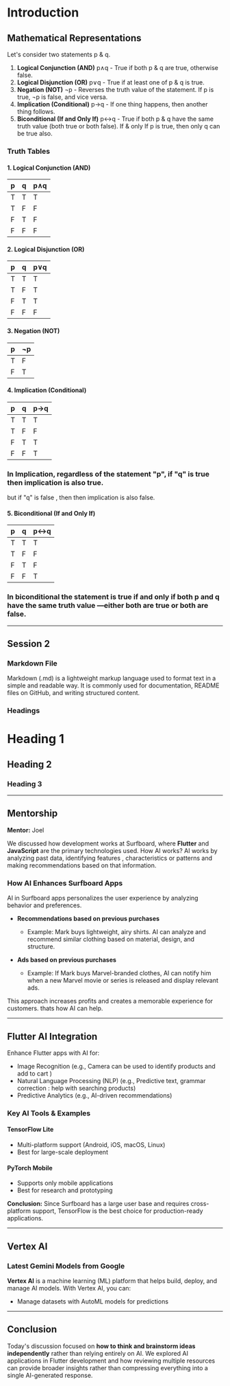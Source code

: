 # Introduction

## Mathematical Representations

Let's consider two statements p & q.

1. **Logical Conjunction (AND)** p∧q - True if both p & q are true, otherwise false.
2. **Logical Disjunction (OR)** p∨q - True if at least one of p & q is true.
3. **Negation (NOT)** ¬p - Reverses the truth value of the statement. If p is true, ¬p is false, and vice versa.
4. **Implication (Conditional)** p→q - If one thing happens, then another thing follows.
5. **Biconditional (If and Only If)** p↔q - True if both p & q have the same truth value (both true or both false). If & only If p is true, then only q can be true also.

### Truth Tables

#### 1. Logical Conjunction (AND)

| p | q | p∧q |
|---|---|---|
| T | T | T |
| T | F | F |
| F | T | F |
| F | F | F |

#### 2. Logical Disjunction (OR)

| p | q | p∨q |
|---|---|---|
| T | T | T |
| T | F | T |
| F | T | T |
| F | F | F |

#### 3. Negation (NOT)

| p | ¬p |
|---|---|
| T | F |
| F | T |

#### 4. Implication (Conditional)

| p | q | p→q |
|---|---|---|
| T | T | T |
| T | F | F |
| F | T | T |
| F | F | T |

### In Implication, regardless of the statement "p", if "q" is true then implication is also true.
but if "q" is false , then then implication is also false.

#### 5. Biconditional (If and Only If)

| p | q | p↔q |
|---|---|---|
| T | T | T |
| T | F | F |
| F | T | F |
| F | F | T |

### In biconditional the statement is true if and only if both p and q have the same truth value —either both are true or both are false.
---

## Session 2

### Markdown File
Markdown (.md) is a lightweight markup language used to format text in a simple and readable way. It is commonly used for documentation, README files on GitHub, and writing structured content.

### Headings

# Heading 1  
## Heading 2  
### Heading 3  

---

## Mentorship
**Mentor:** Joel

We discussed how development works at Surfboard, where **Flutter** and **JavaScript** are the primary technologies used.
How AI works?
AI works by analyzing past data, identifying features , characteristics or patterns and making recommendations based on that information.

### How AI Enhances Surfboard Apps
AI in Surfboard apps personalizes the user experience by analyzing behavior and preferences.

- **Recommendations based on previous purchases**
  - Example: Mark buys lightweight, airy shirts. AI can analyze and recommend similar clothing based on material, design, and structure.
  
- **Ads based on previous purchases**
  - Example: If Mark buys Marvel-branded clothes, AI can notify him when a new Marvel movie or series is released and display relevant ads.
  
This approach increases profits and creates a memorable experience for customers.
thats how AI can help.

---

## Flutter AI Integration
Enhance Flutter apps with AI for:
- Image Recognition (e.g., Camera can be used to identify products and add to cart )
- Natural Language Processing (NLP) (e.g., Predictive text, grammar correction : help with searching products)
- Predictive Analytics (e.g., AI-driven recommendations)

### Key AI Tools & Examples

#### TensorFlow Lite
- Multi-platform support (Android, iOS, macOS, Linux)
- Best for large-scale deployment

#### PyTorch Mobile
- Supports only mobile applications
- Best for research and prototyping

**Conclusion:** Since Surfboard has a large user base and requires cross-platform support, TensorFlow is the best choice for production-ready applications.

---

## Vertex AI
### Latest Gemini Models from Google

**Vertex AI** is a machine learning (ML) platform that helps build, deploy, and manage AI models. With Vertex AI, you can:
- Manage datasets with AutoML models for predictions

---

## Conclusion
Today's discussion focused on **how to think and brainstorm ideas independently** rather than relying entirely on AI. 
We explored AI applications in Flutter development and how reviewing multiple resources can provide broader insights rather than compressing everything into a single AI-generated response.


